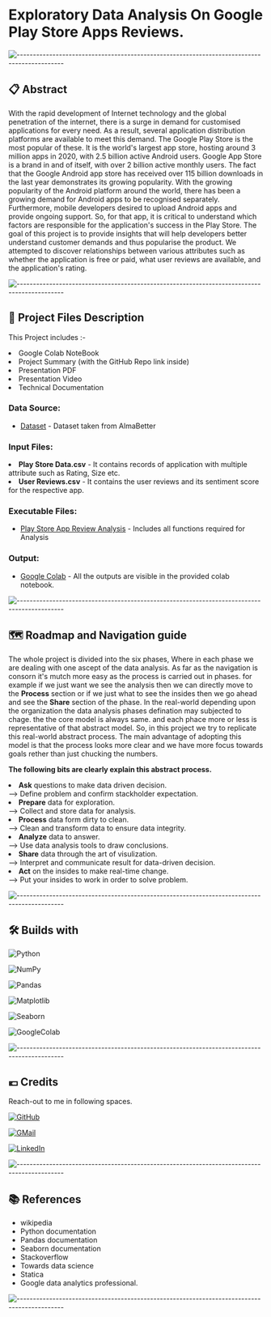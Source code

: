 <h1>Exploratory Data Analysis On Google Play Store Apps Reviews.</h1>

![--------------------------------------------------------------------------------------------](https://github.com/andreasbm/readme/blob/master/assets/lines/grass.png)

## 📋 Abstract

With the rapid development of Internet technology and the global penetration of the internet, there is a surge in demand for customised applications for every need. As a result, several application distribution platforms are available to meet this demand. The Google Play Store is the most popular of these. It is the world's largest app store, hosting around 3 million apps in 2020, with 2.5 billion active Android users. Google App Store is a brand in and of itself, with over 2 billion active monthly users. The fact that the Google Android app store has received over 115 billion downloads in the last year demonstrates its growing popularity. With the growing popularity of the Android platform around the world, there has been a growing demand for Android apps to be recognised separately. Furthermore, mobile developers desired to upload Android apps and provide ongoing support. So, for that app, it is critical to understand which factors are responsible for the application's success in the Play Store. The goal of this project is to provide insights that will help developers better understand customer demands and thus popularise the product. We attempted to discover relationships between various attributes such as whether the application is free or paid, what user reviews are available, and the application's rating.

![--------------------------------------------------------------------------------------------](https://github.com/andreasbm/readme/blob/master/assets/lines/grass.png)

##  💾 Project Files Description

<p>This Project includes :-
  <li>Google Colab NoteBook</li>
  <li>Project Summary (with the GitHub Repo link inside)</li>
  <li>Presentation PDF</li>
  <li>Presentation Video</li>
  <li>Technical Documentation</li>
</p>

### Data Source:
- [Dataset](https://drive.google.com/drive/folders/1j6esDUtS0hmPddXMEerNjT4X2ol3XbX3) - Dataset taken from AlmaBetter

### Input Files:
  <li><b>Play Store Data.csv</b> - It contains records of application with multiple attribute such as Rating, Size etc.</li>
  <li><b>User Reviews.csv</b> - It contains the user reviews and its sentiment score for the respective app.</li>

### Executable Files:
- [Play Store App Review Analysis](https://github.com/ashish-mali/EDA-On-Playstore-App-Reviews/blob/main/Play_Store_App_Review_Analysis_Capstone_Project.ipynb) - Includes all functions required for Analysis

### Output:
- [Google Colab](https://github.com/ashish-mali/EDA-On-Playstore-App-Reviews/blob/main/Play_Store_App_Review_Analysis_Capstone_Project.ipynb) - All the outputs are visible in the provided colab notebook.

![--------------------------------------------------------------------------------------------](https://github.com/andreasbm/readme/blob/master/assets/lines/grass.png)

## 🗺️ Roadmap and Navigation guide

The whole project is divided into the six phases, Where in each phase we are dealing with one ascept of the data analysis. As far as the navigation is consorn it's mutch more easy as the process is carried out in phases. for example if we just want we see the analysis then we can directly move to the <b>Process</b> section or if we just what to see the insides then we go ahead and see the <b>Share</b> section of the phase.
In the real-world depending upon the organization the data analysis phases defination may subjected to chage. the the core model is always same. and each phace more or less is representative of that abstract model. So, in this project we try to replicate this real-world abstract process. The main advantage of adopting this model is that the process looks more clear and we have more focus towards goals rether than just chucking the numbers.
<br>

<b>The following bits are clearly explain this abstract process.</b>
<br>

<li><b>Ask</b> questions to make data driven decision.</li>
--> Define problem and confirm stackholder expectation.

<li><b>Prepare</b> data for exploration.</li>
--> Collect and store data for analysis.

<li><b>Process</b> data form dirty to clean.</li>
--> Clean and transform data to ensure data integrity.

<li><b>Analyze</b> data to answer.</li>
--> Use data analysis tools to draw conclusions.

<li><b>Share</b> data through the art of visulization.</li>
--> Interpret and communicate result for data-driven decision.

<li><b>Act</b> on the insides to make real-time change.</li>
--> Put your insides to work in order to solve problem.

![--------------------------------------------------------------------------------------------](https://github.com/andreasbm/readme/blob/master/assets/lines/grass.png)

## 🛠️ Builds with

![Python](https://img.shields.io/badge/Python-FFD43B?style=for-the-badge&logo=python&logoColor=blue)

![NumPy](https://img.shields.io/badge/Numpy-777BB4?style=for-the-badge&logo=numpy&logoColor=white)

![Pandas](https://img.shields.io/badge/Pandas-2C2D72?style=for-the-badge&logo=pandas&logoColor=white)

![Matplotlib](https://img.shields.io/badge/Matplotlib-%23ffffff.svg?style=for-the-badge&logo=Matplotlib&logoColor=black)

![Seaborn](https://img.shields.io/badge/Seaborn-blue?style=for-the-badge&logo=Seaborn)

![GoogleColab](https://img.shields.io/badge/GoogleColab-orange?style=for-the-badge&logo=GoogleColab)

![--------------------------------------------------------------------------------------------](https://github.com/andreasbm/readme/blob/master/assets/lines/grass.png)

## 💶 Credits

Reach-out to me in following spaces.

[![GitHub](https://img.shields.io/badge/my_portfolio-000?style=for-the-badge&logo=ko-fi&logoColor=white)](https://github.com/ashish-mali)

[![GMail](https://img.shields.io/badge/Gmail-D14836?style=for-the-badge&logo=gmail&logoColor=white)](abmali81292@gmail.com)

[![LinkedIn](https://img.shields.io/badge/linkedin-0A66C2?style=for-the-badge&logo=linkedin&logoColor=white)](https://www.linkedin.com/in/ashish-mali-a63594129/)

![--------------------------------------------------------------------------------------------](https://github.com/andreasbm/readme/blob/master/assets/lines/grass.png)

## 📚 References

*	wikipedia
*	Python documentation
*	Pandas documentation
*	Seaborn documentation
*	Stackoverflow
*	Towards data science
*	Statica
*	Google data analytics professional.

![--------------------------------------------------------------------------------------------](https://github.com/andreasbm/readme/blob/master/assets/lines/grass.png)
